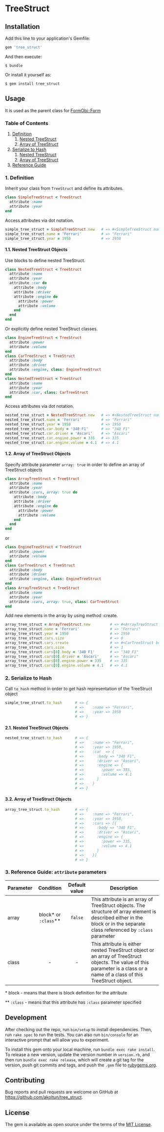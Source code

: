 # TreeStruct

## Installation

Add this line to your application's Gemfile:

```ruby
gem 'tree_struct'
```

And then execute:

    $ bundle

Or install it yourself as:

    $ gem install tree_struct

## Usage

It is used as the parent class for [FormObj::Form](https://github.com/akoltun/form_obj)

### Table of Contents

1. [Definition](#1-definition)
   1. [Nested TreeStruct](11-nested-tree-struct)
   2. [Array of TreeStruct](12-array-of-tree-struct)
2. [Serialize to Hash](2-serialize-to-hash)
   1. [Nested TreeStruct](21-nested-tree-struct)
   2. [Array of TreeStruct](22-array-of-tree-struct)
3. [Reference Guide](3-reference-guide-attribute-parameters)

### 1. Definition

Inherit your class from `TreeStruct` and define its attributes.

```ruby
class SimpleTreeStruct < TreeStruct
  attribute :name
  attribute :year
end
```

Access attributes via dot notation.

```ruby
simple_tree_struct = SimpleTreeStruct.new   # => #<SimpleTreeStruct name: nil, year: nil>
simple_tree_struct.name = 'Ferrari'         # => "Ferrari"
simple_tree_struct.year = 1950              # => 1950
```

#### 1.1. Nested TreeStruct Objects

Use blocks to define nested TreeStruct.

```ruby
class NestedTreeStruct < TreeStruct
  attribute :name
  attribute :year
  attribute :car do
    attribute :body
    attribute :driver
    attribute :engine do
      attribute :power
      attribute :volume
    end
  end
end
```

Or explicitly define nested TreeStruct classes.

```ruby
class EngineTreeStruct < TreeStruct
  attribute :power
  attribute :volume
end
class CarTreeStruct < TreeStruct
  attribute :body
  attribute :driver
  attribute :engine, class: EngineTreeStruct
end
class NestedTreeStruct < TreeStruct
  attribute :name
  attribute :year
  attribute :car, class: CarTreeStruct
end
```

Access attributes via dot notation.

```ruby
nested_tree_struct = NestedTreeStruct.new   # => #<NestedTreeStruct name: nil, year: nil, car: #<CarTreeStruct body: nil, driver: nil, engine: #<EngineTreeStruct power: nil, volume: nil, power: nil, volume: nil>, body: nil, driver: nil, engine: #<EngineTreeStruct power: nil, volume: nil, power: nil, volume: nil>>>
nested_tree_struct.name = 'Ferrari'         # => "Ferrari"
nested_tree_struct.year = 1950              # => 1950
nested_tree_struct.car.body = '340 F1'      # => "340 F1"
nested_tree_struct.car.driver = 'Ascari'    # => "Ascari"
nested_tree_struct.car.engine.power = 335   # => 335
nested_tree_struct.car.engine.volume = 4.1  # => 4.1
```

#### 1.2. Array of TreeStruct Objects

Specify attribute parameter `array: true` in order to define an array of TreeStruct objects

```ruby
class ArrayTreeStruct < TreeStruct
  attribute :name
  attribute :year
  attribute :cars, array: true do
    attribute :body
    attribute :driver
    attribute :engine do
      attribute :power
      attribute :volume
    end
  end
end
```

or

```ruby
class EngineTreeStruct < TreeStruct
  attribute :power
  attribute :volume
end
class CarTreeStruct < TreeStruct
  attribute :body
  attribute :driver
  attribute :engine, class: EngineTreeStruct
end
class ArrayTreeStruct < TreeStruct
  attribute :name
  attribute :year
  attribute :cars, array: true, class: CarTreeStruct
end
```

Add new elements in the array by using method :create.

```ruby
array_tree_struct = ArrayTreeStruct.new         # => #<ArrayTreeStruct name: nil, year: nil, cars: []>
array_tree_struct.name = 'Ferrari'              # => "Ferrari"
array_tree_struct.year = 1950                   # => 1950
array_tree_struct.cars.size 	                # => 0
array_tree_struct.cars.create                   # => #<CarTreeStruct body: nil, driver: nil, engine: #<EngineTreeStruct power: nil, volume: nil>>
array_tree_struct.cars.size 	                # => 1
array_tree_struct.cars[0].body = '340 F1'       # => "340 F1"
array_tree_struct.cars[0].driver = 'Ascari'     # => "Ascari"
array_tree_struct.cars[0].engine.power = 335    # => 335
array_tree_struct.cars[0].engine.volume = 4.1   # => 4.1
```

### 2. Serialize to Hash

Call `to_hash` method in order to get hash representation of the TreeStruct object

```ruby
simple_tree_struct.to_hash      # => {
                                # =>    :name => "Ferrari",
                                # =>    :year => 1950  
                                # => }
```

#### 2.1. Nested TreeStruct Objects

```ruby
nested_tree_struct.to_hash      # => {
                                # =>    :name => "Ferrari",
                                # =>    :year => 1950,
                                # =>    :car  => {
                                # =>      :body => "340 F1",
                                # =>      :driver => "Ascari",
                                # =>      :engine => {
                                # =>        :power => 335,
                                # =>        :volume => 4.1
                                # =>      }   
                                # =>    }
                                # => }
```

#### 3.2. Array of TreeStruct Objects

```ruby
array_tree_struct.to_hash       # => {
                                # =>    :name => "Ferrari",
                                # =>    :year => 1950,
                                # =>    :cars => [{
                                # =>      :body => "340 F1",
                                # =>      :driver => "Ascari",
                                # =>      :engine => {
                                # =>        :power => 335,
                                # =>        :volume => 4.1
                                # =>      }
                                # =>    }] 
                                # => }
```

### 3. Reference Guide: `attribute` parameters

| Parameter | Condition | Default value | Description |
| --- |:---:|:---:| --- |
| array | block* or `:class`** | `false` | This attribute is an array of TreeStruct objects. The structure of array element is described either in the block or in the separate class referenced by `:class` parameter |
| class | - | - | This attribute is either nested TreeStruct object or an array of TreeStruct objects. The value of this parameter is a class or a name of a class of this TreeStruct object. |
\* block - means that there is block definition for the attribute

\** `:class` - means that this attribute has `:class` parameter specified
## Development

After checking out the repo, run `bin/setup` to install dependencies. Then, run `rake spec` to run the tests. You can also run `bin/console` for an interactive prompt that will allow you to experiment.

To install this gem onto your local machine, run `bundle exec rake install`. To release a new version, update the version number in `version.rb`, and then run `bundle exec rake release`, which will create a git tag for the version, push git commits and tags, and push the `.gem` file to [rubygems.org](https://rubygems.org).

## Contributing

Bug reports and pull requests are welcome on GitHub at https://github.com/akoltun/tree_struct.

## License

The gem is available as open source under the terms of the [MIT License](https://opensource.org/licenses/MIT).
